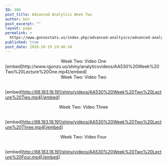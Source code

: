```yaml
---
ID: 306
post_title: Advanced Analytics Week Two
author: ben
post_excerpt: ""
layout: page
permalink: >
  https://www.gonzostats.us/index.php/advanced-analtyics/advanced-analytics-week-two/
published: true
post_date: 2018-10-19 19:46:34
---
```

<center>Week Two: Video One</center>[embed]http://www.rgonzo.us/shiny/analyticsvideos/AA530%20Week%20Two%20Lecture%20One.mp4[/embed]

<center>Week Two: Video Two</center>&nbsp;

[embed]http://68.183.18.191/shiny/videos/AA530%20Week%20Two%20Lecture%20Two.mp4[/embed]

<center>Week Two: Video Three</center>&nbsp;

[embed]http://68.183.18.191/shiny/videos/AA530%20Week%20Two%20Lecture%20Three.mp4[/embed]

<center>Week Two: Video Four</center>&nbsp;

[embed]http://68.183.18.191/shiny/videos/AA530%20Week%20Two%20Lecture%20Four.mp4[/embed]